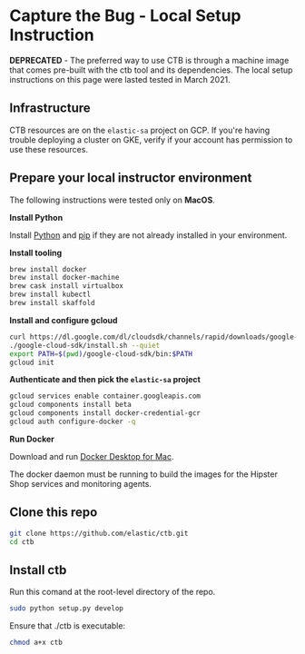 # Capture the Bug - Local Setup Instruction

**DEPRECATED** - The preferred way to use CTB is through a machine image that comes pre-built with the ctb tool and its dependencies. The local setup instructions on this page were lasted tested in March 2021.


## Infrastructure

CTB resources are on the `elastic-sa` project on GCP. If you're having trouble deploying a cluster on GKE, verify if your account has permission to use these resources.


## Prepare your local instructor environment

The following instructions were tested only on **MacOS**.

**Install Python**

Install [Python](https://www.python.org/downloads/) and [pip](https://pip.pypa.io/en/stable/installing/) if they are not already installed in your environment.

**Install tooling**

```sh
brew install docker
brew install docker-machine
brew cask install virtualbox
brew install kubectl
brew install skaffold
```

**Install and configure gcloud**

```sh
curl https://dl.google.com/dl/cloudsdk/channels/rapid/downloads/google-cloud-sdk-311.0.0-darwin-x86_64.tar.gz | tar -xz
./google-cloud-sdk/install.sh --quiet
export PATH=$(pwd)/google-cloud-sdk/bin:$PATH
gcloud init
```

**Authenticate and then pick the `elastic-sa` project**

```sh
gcloud services enable container.googleapis.com
gcloud components install beta
gcloud components install docker-credential-gcr
gcloud auth configure-docker -q
```

**Run Docker**

Download and run [Docker Desktop for Mac](https://hub.docker.com/editions/community/docker-ce-desktop-mac).

The docker daemon must be running to build the images for the Hipster Shop services and monitoring agents.


## Clone this repo

```sh
git clone https://github.com/elastic/ctb.git
cd ctb
```


## Install ctb

Run this comand at the root-level directory of the repo.

```sh
sudo python setup.py develop
```

Ensure that ./ctb is executable:

```sh
chmod a+x ctb
```
